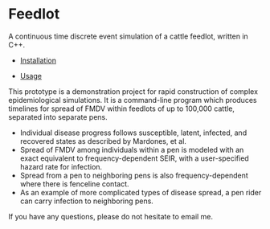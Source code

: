 Feedlot
=======

A continuous time discrete event simulation of a cattle feedlot, written in C++.

- [Installation](doc/install.md)

- [Usage](doc/usage.md)

This prototype is a demonstration project for rapid construction of complex epidemiological simulations.
It is a command-line program which produces timelines for spread of FMDV within
feedlots of up to 100,000 cattle, separated into separate pens.

 - Individual disease progress follows susceptible, latent, infected, and recovered states
   as described by Mardones, et al.
 - Spread of FMDV among individuals within a pen is modeled with an exact equivalent
   to frequency-dependent SEIR, with a user-specified hazard rate for infection.
 - Spread from a pen to neighboring pens is also frequency-dependent where there
   is fenceline contact.
 - As an example of more complicated types of disease spread, a pen rider
   can carry infection to neighboring pens.

If you have any questions, please do not hesitate to email me.
